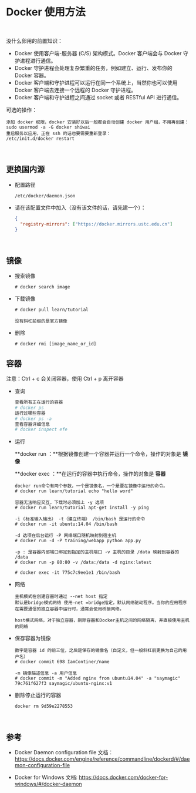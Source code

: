 # Docker 使用方法

</br>

没什么卵用的前置知识：

- Docker 使用客户端-服务器 (C/S) 架构模式。Docker 客户端会与 Docker 守护进程进行通信。
- Docker 守护进程会处理复杂繁重的任务，例如建立、运行、发布你的 Docker 容器。
- Docker 客户端和守护进程可以运行在同一个系统上，当然你也可以使用 Docker 客户端去连接一个远程的 Docker 守护进程。
- Docker 客户端和守护进程之间通过 socket 或者 RESTful API 进行通信。

可选的操作：

```shell
添加 docker 权限，docker 安装好以后一般都会自动创建 docker 用户组，不用再创建：
sudo usermod -a -G docker shiwai
重启服务以应用，正在 ssh 的话也要需要重新登录：
/etc/init.d/docker restart
```

</br>

## 更换国内源

- 配置路径

  ```
  /etc/docker/daemon.json
  ```

- 请在该配置文件中加入（没有该文件的话，请先建一个）：

  ```json
  {
    "registry-mirrors": ["https://docker.mirrors.ustc.edu.cn"]
  }
  ```

</br>

## 镜像

- 搜索镜像

  ```
  # docker search image
  ```

- 下载镜像

  ```
  # docker pull learn/tutorial
  
  没有斜杠前缀的是官方镜像
  ```

- 删除

  ```
  # docker rmi [image_name_or_id]
  ```

  

## 容器

注意：Ctrl + c 会关闭容器，使用 Ctrl + p 离开容器

- 查询

  ```zsh
  查看所有正在运行的容器
  # docker ps
  运行过哪些容器
  # docker ps -a
  查看容器详细信息
  # docker inspect efe
  ```

- 运行

  **docker run ：**根据镜像创建一个容器并运行一个命令，操作的对象是 **镜像**

  **docker exec ：**在运行的容器中执行命令，操作的对象是 **容器**

  ```shell
  docker run命令有两个参数，一个是镜像名，一个是要在镜像中运行的命令。
  # docker run learn/tutorial echo "hello word"
  
  容器无法响应交互，下载时必须加上 -y 选项
  # docker run learn/tutorial apt-get install -y ping
  
  -i (标准输入输出） -t（建立终端） /bin/bash 是运行的命令
  # docker run -it ubuntu:14.04 /bin/bash
  
  -d 选项在后台运行 -P 网络端口随机映射到宿主机
  # docker run -d -P training/webapp python app.py
  
  -p : 是容器内部端口绑定到指定的主机端口 -v 主机的目录 /data 映射到容器的 /data
  # docker run -p 80:80 -v /data:/data -d nginx:latest
  
  # docker exec -it 775c7c9ee1e1 /bin/bash
  ```

- 网络

  ```
  主机模式在创建容器时通过 --net host 指定
  默认是bridge模式网络 使用–net =bridge指定，默认网络驱动程序。当你的应用程序在需要通信的独立容器中运行时，通常会使用桥接网络。
  
  host模式网络，对于独立容器，删除容器和Docker主机之间的网络隔离，并直接使用主机的网络
  ```

- 保存容器为镜像

  ```shell
  数字是容器 id 的前三位，之后是保存的镜像名（自定义，但一般斜杠前更换为自己的用户名）
  # docker commit 698 IamContiner/name
  
  -m 镜像描述信息 -a 用户信息
  # docker commit -m "Added nginx from ubuntu14.04" -a "saymagic" 79c761f627f3 saymagic/ubuntu-nginx:v1
  ```

- 删除停止运行的容器

  ```
  docker rm 9d59e2278553
  ```

</br>

## 参考

- Docker Daemon configuration file 文档： https://docs.docker.com/engine/reference/commandline/dockerd/#/daemon-configuration-file

- Docker for Windows 文档: https://docs.docker.com/docker-for-windows/#/docker-daemon
